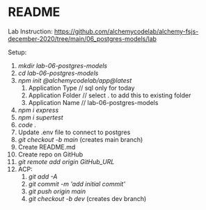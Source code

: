 # README

Lab Instruction:
https://github.com/alchemycodelab/alchemy-fsjs-december-2020/tree/main/06_postgres-models/lab

Setup:

1. *mkdir lab-06-postgres-models*
1. *cd lab-06-postgres-models*
1. *npm init @alchemycodelab/app@latest*
    1. Application Type // sql only for today
    1. Application Folder // select . to add this to existing folder 
    1. Application Name // lab-06-postgres-models
1. *npm i express*
1. *npm i supertest*
1. *code .*
1. Update .env file to connect to postgres
1. *git checkout -b main* (creates main branch)
1. Create README.md
1. Create repo on GitHub
1. *git remote add origin GitHub_URL*
1. ACP:
    1. *git add -A*
    1. *git commit -m 'add initial commit'*
    1. *git push origin main*
    1. *git checkout -b dev* (creates dev branch)





